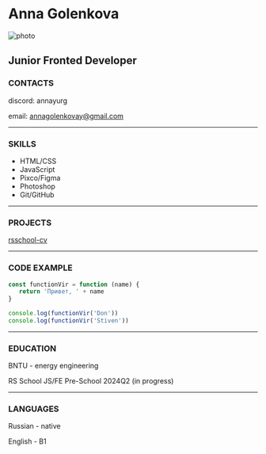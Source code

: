 # Anna Golenkova

![photo](https://img.freepik.com/free-photo/view-of-cartoon-animated-3d-penguin_23-2150881932.jpg?size=338&ext=jpg&ga=GA1.1.1788614524.1718150400&semt=ais_user)

## **Junior Fronted Developer**

### CONTACTS

discord: annayurg

email: <annagolenkovay@gmail.com>

***

### SKILLS

* HTML/CSS
* JavaScript
* Pixco/Figma
* Photoshop
* Git/GitHub

***

### PROJECTS

[rsschool-cv](https://github.com/annayurg/rsschool-cv)
***

### CODE EXAMPLE

~~~javascript
const functionVir = function (name) {
   return 'Привет, ' + name
}

console.log(functionVir('Don'))
console.log(functionVir('Stiven'))
~~~

***

### EDUCATION

BNTU - energy engineering

RS School JS/FE Pre-School 2024Q2 (in progress)
***

### LANGUAGES

Russian - native

English - B1
